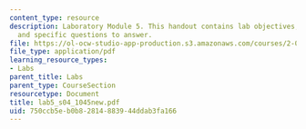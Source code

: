 ```yaml
---
content_type: resource
description: Laboratory Module 5. This handout contains lab objectives, notes, tasks,
  and specific questions to answer.
file: https://ol-ocw-studio-app-production.s3.amazonaws.com/courses/2-002-mechanics-and-materials-ii-spring-2004/750ccb5eb0b82814883944ddab3fa166_lab5_s04_1045new.pdf
file_type: application/pdf
learning_resource_types:
- Labs
parent_title: Labs
parent_type: CourseSection
resourcetype: Document
title: lab5_s04_1045new.pdf
uid: 750ccb5e-b0b8-2814-8839-44ddab3fa166
---
```

